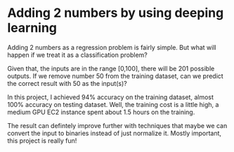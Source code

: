 # Adding 2 numbers by using deeping learning
Adding 2 numbers as a regression problem is fairly simple. But what will happen if we treat it as a classification problem?

Given that, the inputs are in the range [0,100], there will be 201 possible outputs. If we remove number 50 from the training dataset, can we predict the correct result with 50 as the input(s)?

In this project, I achieved 94% accuracy on the training dataset, almost 100% accuracy on testing dataset. Well, the training cost is a little high, a medium GPU EC2 instance spent about 1.5 hours on the training.

The result can defintely improve further with techniques that maybe we can convert the input to binaries instead of just normalize it. Mostly important, this project is really fun!
